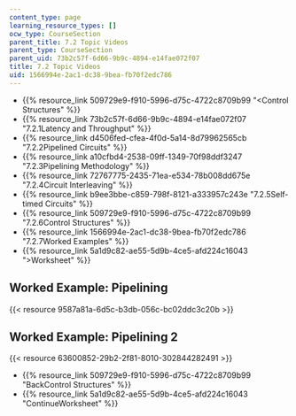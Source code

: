 ```yaml
---
content_type: page
learning_resource_types: []
ocw_type: CourseSection
parent_title: 7.2 Topic Videos
parent_type: CourseSection
parent_uid: 73b2c57f-6d66-9b9c-4894-e14fae072f07
title: 7.2 Topic Videos
uid: 1566994e-2ac1-dc38-9bea-fb70f2edc786
---
```


*   {{% resource_link 509729e9-f910-5996-d75c-4722c8709b99 "\<Control Structures" %}}
*   {{% resource_link 73b2c57f-6d66-9b9c-4894-e14fae072f07 "7.2.1Latency and Throughput" %}}
*   {{% resource_link d4506fed-cfea-4f0d-5a14-8d79962565cb "7.2.2Pipelined Circuits" %}}
*   {{% resource_link a10cfbd4-2538-09ff-1349-70f98ddf3247 "7.2.3Pipelining Methodology" %}}
*   {{% resource_link 72767775-2435-71ea-e534-78b008dd675e "7.2.4Circuit Interleaving" %}}
*   {{% resource_link b9ee3bbe-c859-798f-8121-a333957c243e "7.2.5Self-timed Circuits" %}}
*   {{% resource_link 509729e9-f910-5996-d75c-4722c8709b99 "7.2.6Control Structures" %}}
*   {{% resource_link 1566994e-2ac1-dc38-9bea-fb70f2edc786 "7.2.7Worked Examples" %}}
*   {{% resource_link 5a1d9c82-ae55-5d9b-4ce5-afd224c16043 "\>Worksheet" %}}

Worked Example: Pipelining
--------------------------

{{< resource 9587a81a-6d5c-b3db-056c-bc02ddc3c20b >}}

Worked Example: Pipelining 2
----------------------------

{{< resource 63600852-29b2-2f81-8010-302844282491 >}}

*   {{% resource_link 509729e9-f910-5996-d75c-4722c8709b99 "BackControl Structures" %}}
*   {{% resource_link 5a1d9c82-ae55-5d9b-4ce5-afd224c16043 "ContinueWorksheet" %}}
